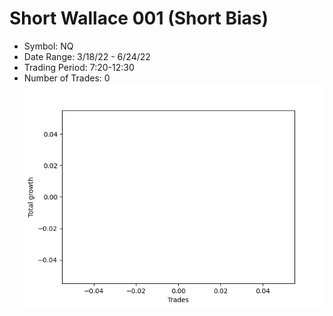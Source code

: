 # Short Wallace 001 (Short Bias)
- Symbol: NQ
- Date Range: 3/18/22 - 6/24/22
- Trading Period: 7:20-12:30
- Number of Trades: 0
![Plot](ShortWallace001NQ(ShortBias).png)


































